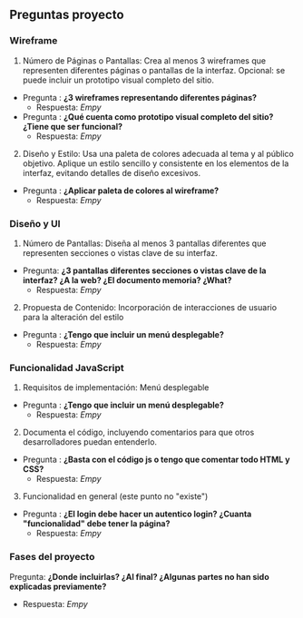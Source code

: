 ## Preguntas proyecto
### Wireframe  
1. Número de Páginas o Pantallas: Crea al menos 3 wireframes que representen diferentes páginas o pantallas de la interfaz. Opcional: se puede incluir un prototipo visual completo del sitio.  
- Pregunta : **¿3 wireframes representando diferentes páginas?**  
  - Respuesta: *Empy*
- Pregunta : **¿Qué cuenta como prototipo visual completo del sitio? ¿Tiene que ser funcional?**
  - Respuesta: *Empy*
2. Diseño y Estilo: Usa una paleta de colores adecuada al tema y al público objetivo. Aplique un estilo sencillo y consistente en los elementos de la interfaz, evitando detalles de diseño excesivos.
- Pregunta : **¿Aplicar paleta de colores al wireframe?**
  - Respuesta: *Empy*
### Diseño y UI 
1. Número de Pantallas: Diseña al menos 3 pantallas diferentes que representen secciones o vistas clave de su interfaz.
- Pregunta: **¿3 pantallas diferentes secciones o vistas clave de la interfaz? ¿A la web? ¿El documento memoria? ¿What?**
  - Respuesta: *Empy*
2. Propuesta de Contenido: Incorporación de interacciones de usuario para la alteración del estilo  
- Pregunta : **¿Tengo que incluir un menú desplegable?**
  - Respuesta: *Empy*
### Funcionalidad JavaScript  
1. Requisitos de implementación: Menú desplegable  
- Pregunta : **¿Tengo que incluir un menú desplegable?**  
  - Respuesta: *Empy*  
2. Documenta el código, incluyendo comentarios para que otros desarrolladores puedan entenderlo.  
- Pregunta : **¿Basta con el código js o tengo que comentar todo HTML y CSS?**
  - Respuesta: *Empy*
3. Funcionalidad en general (este punto no "existe")
- Pregunta : **¿El login debe hacer un autentico login? ¿Cuanta "funcionalidad" debe tener la página?**
  - Respuesta: *Empy*  
### Fases del proyecto  
Pregunta: **¿Donde incluirlas? ¿Al final? ¿Algunas partes no han sido explicadas previamente?**  
  - Respuesta: *Empy*  
 
